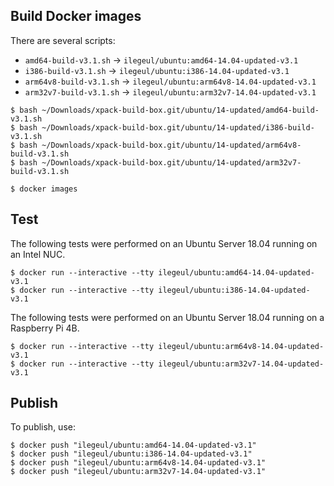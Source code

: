 
## Build Docker images

There are several scripts:

- `amd64-build-v3.1.sh` -> `ilegeul/ubuntu:amd64-14.04-updated-v3.1`
- `i386-build-v3.1.sh` -> `ilegeul/ubuntu:i386-14.04-updated-v3.1`
- `arm64v8-build-v3.1.sh` -> `ilegeul/ubuntu:arm64v8-14.04-updated-v3.1`
- `arm32v7-build-v3.1.sh` -> `ilegeul/ubuntu:arm32v7-14.04-updated-v3.1`

```console
$ bash ~/Downloads/xpack-build-box.git/ubuntu/14-updated/amd64-build-v3.1.sh
$ bash ~/Downloads/xpack-build-box.git/ubuntu/14-updated/i386-build-v3.1.sh
$ bash ~/Downloads/xpack-build-box.git/ubuntu/14-updated/arm64v8-build-v3.1.sh
$ bash ~/Downloads/xpack-build-box.git/ubuntu/14-updated/arm32v7-build-v3.1.sh

$ docker images
```

## Test

The following tests were performed on an Ubuntu Server
18.04 running on an Intel NUC.

```console
$ docker run --interactive --tty ilegeul/ubuntu:amd64-14.04-updated-v3.1
$ docker run --interactive --tty ilegeul/ubuntu:i386-14.04-updated-v3.1
```

The following tests were performed on an Ubuntu Server
18.04 running on a Raspberry Pi 4B.

```console
$ docker run --interactive --tty ilegeul/ubuntu:arm64v8-14.04-updated-v3.1
$ docker run --interactive --tty ilegeul/ubuntu:arm32v7-14.04-updated-v3.1
```

## Publish

To publish, use:

```console
$ docker push "ilegeul/ubuntu:amd64-14.04-updated-v3.1"
$ docker push "ilegeul/ubuntu:i386-14.04-updated-v3.1"
$ docker push "ilegeul/ubuntu:arm64v8-14.04-updated-v3.1"
$ docker push "ilegeul/ubuntu:arm32v7-14.04-updated-v3.1"
```
